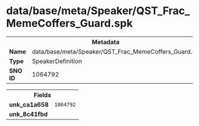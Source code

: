 <h1>data/base/meta/Speaker/QST_Frac_MemeCoffers_Guard.spk</h1><table><tr><th colspan="100%">Metadata</th></tr><tr><td><b>Name</b></td><td>data/base/meta/Speaker/QST_Frac_MemeCoffers_Guard.spk</td></tr><tr><td><b>Type</b></td><td>SpeakerDefinition</td></tr><tr><td><b>SNO ID</b></td><td>1064792</td></tr></table>

<table><tr><th colspan="100%">Fields</th></tr><tr><td><b>unk_ca1a658</b></td><td><code>1064792</code></td></tr><tr><td><b>unk_8c41fbd</b></td><td></td></tr></table>

